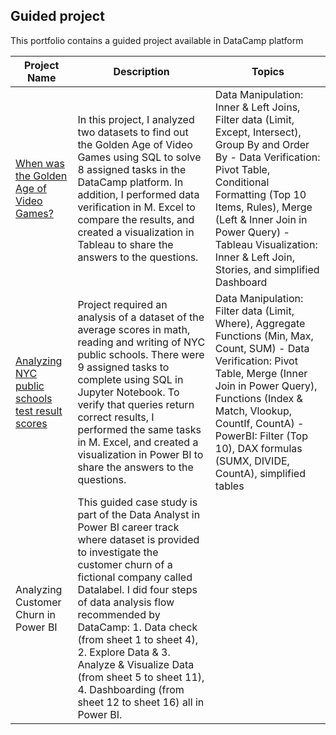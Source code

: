 ## **Guided project**
This portfolio contains a guided project available in DataCamp platform

| **Project Name** | **Description** | **Topics**|
|------------------|-----------------|-------------------------|
|[When was the Golden Age of Video Games?](https://github.com/carolinalay/guided_projects/tree/main/When%20was%20the%20Golden%20Age%20of%20Video%20Games%3F)|In this project, I analyzed two datasets to find out the Golden Age of Video Games using SQL to solve 8 assigned tasks in the DataCamp platform. In addition, I performed data verification in M. Excel to compare the results, and created a visualization in Tableau to share the answers to the questions.| Data Manipulation: Inner & Left Joins, Filter data (Limit, Except, Intersect), Group By and Order By - Data Verification: Pivot Table, Conditional Formatting (Top 10 Items, Rules), Merge (Left & Inner Join in Power Query) - Tableau Visualization: Inner & Left Join, Stories, and simplified Dashboard|
|[Analyzing NYC public schools test result scores](https://github.com/carolinalay/portfolio/tree/main/Analyzing%20NYC%20public%20school%20test%20result%20scores)|Project required an analysis of a dataset of the average scores in math, reading and writing of NYC public schools. There were 9 assigned tasks to complete using SQL in Jupyter Notebook. To verify that queries return correct results, I performed the same tasks in M. Excel, and created a visualization in Power BI to share the answers to the questions.| Data Manipulation: Filter data (Limit, Where), Aggregate Functions (Min, Max, Count, SUM) - Data Verification: Pivot Table, Merge (Inner Join in Power Query), Functions (Index & Match, Vlookup, CountIf, CountA) - PowerBI: Filter (Top 10), DAX formulas (SUMX, DIVIDE, CountA), simplified tables|
|Analyzing Customer Churn in Power BI| This guided case study is part of the Data Analyst in Power BI career track where dataset is provided to investigate the customer churn of a fictional company called Datalabel. I did four steps of data analysis flow recommended by DataCamp: 1. Data check (from sheet 1 to sheet 4), 2. Explore Data & 3. Analyze & Visualize Data (from sheet 5 to sheet 11), 4. Dashboarding (from sheet 12 to sheet 16) all in Power BI.| |
